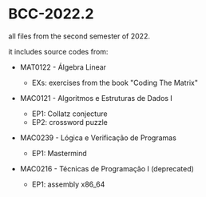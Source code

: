 # BCC-2022.2
all files from the second semester of 2022.

it includes source codes from:
- MAT0122 - Álgebra Linear
  - EXs: exercises from the book "Coding The Matrix"
  
- MAC0121 - Algoritmos e Estruturas de Dados I
  - EP1: Collatz conjecture
  - EP2: crossword puzzle

- MAC0239 - Lógica e Verificação de Programas
  - EP1: Mastermind

- MAC0216 - Técnicas de Programação I (deprecated)
  - EP1: assembly x86_64
